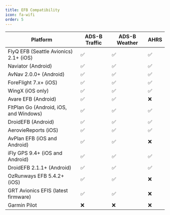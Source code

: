 ```yaml
---
title: EFB Compatibility
icon: fa-wifi
order: 5
---
```



| Platform | ADS-B Traffic | ADS-B Weather | AHRS |
| -------- | ------------- | ------------- | ---- |
| FlyQ EFB (Seattle Avionics) 2.1+ (iOS) | :white_check_mark: | :white_check_mark: | :white_check_mark: |
| Naviator (Android) | :white_check_mark: | :white_check_mark: | :white_check_mark: |
| AvNav 2.0.0+ (Android) | :white_check_mark: | :white_check_mark: | :white_check_mark: |
| ForeFlight 7.x+ (iOS) | :white_check_mark: | :white_check_mark: | :white_check_mark: |
| WingX (iOS only) | :white_check_mark: | :white_check_mark: | :white_check_mark: |
| Avare EFB (Android) | :white_check_mark: | :white_check_mark: | :x: |
| FltPlan Go (Android, iOS, and Windows) | :white_check_mark: | :white_check_mark: | :white_check_mark: |
| DroidEFB (Android) | :white_check_mark: | :white_check_mark: | :white_check_mark: |
| AerovieReports (iOS) | :white_check_mark: | :white_check_mark: | :white_check_mark: |
| AvPlan EFB (iOS and Android) | :white_check_mark: | :white_check_mark: | :x: |
| iFly GPS 9.4+ (iOS and Android) | :white_check_mark: | :white_check_mark: | :white_check_mark: |
| DroidEFB 2.1.1+ (Android) | :white_check_mark: | :white_check_mark: | :white_check_mark: |
| OzRunways EFB 5.4.2+ (iOS) | :white_check_mark: | :white_check_mark: | :x: |
| GRT Avionics EFIS (latest firmware) | :white_check_mark: | :white_check_mark: | :x: |
| Garmin Pilot | :x: | :x: | :x: |
